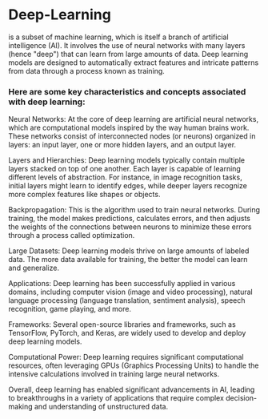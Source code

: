 # Deep-Learning

is a subset of machine learning, which is itself a branch of artificial intelligence (AI). It involves the use of neural networks with many layers (hence "deep") that can learn from large amounts of data. Deep learning models are designed to automatically extract features and intricate patterns from data through a process known as training.

### Here are some key characteristics and concepts associated with deep learning:

Neural Networks: At the core of deep learning are artificial neural networks, which are computational models inspired by the way human brains work. These networks consist of interconnected nodes (or neurons) organized in layers: an input layer, one or more hidden layers, and an output layer.

Layers and Hierarchies: Deep learning models typically contain multiple layers stacked on top of one another. Each layer is capable of learning different levels of abstraction. For instance, in image recognition tasks, initial layers might learn to identify edges, while deeper layers recognize more complex features like shapes or objects.

Backpropagation: This is the algorithm used to train neural networks. During training, the model makes predictions, calculates errors, and then adjusts the weights of the connections between neurons to minimize these errors through a process called optimization.

Large Datasets: Deep learning models thrive on large amounts of labeled data. The more data available for training, the better the model can learn and generalize.

Applications: Deep learning has been successfully applied in various domains, including computer vision (image and video processing), natural language processing (language translation, sentiment analysis), speech recognition, game playing, and more.

Frameworks: Several open-source libraries and frameworks, such as TensorFlow, PyTorch, and Keras, are widely used to develop and deploy deep learning models.

Computational Power: Deep learning requires significant computational resources, often leveraging GPUs (Graphics Processing Units) to handle the intensive calculations involved in training large neural networks.

Overall, deep learning has enabled significant advancements in AI, leading to breakthroughs in a variety of applications that require complex decision-making and understanding of unstructured data.

